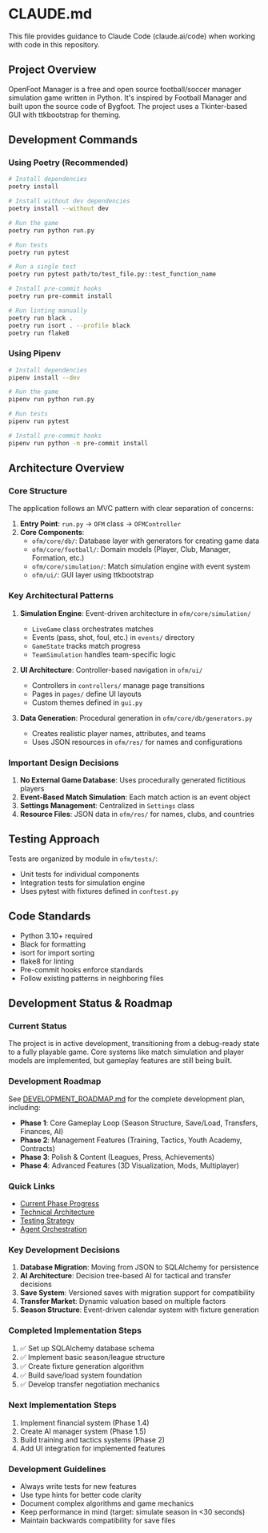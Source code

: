 # CLAUDE.md

This file provides guidance to Claude Code (claude.ai/code) when working with code in this repository.

## Project Overview

OpenFoot Manager is a free and open source football/soccer manager simulation game written in Python. It's inspired by Football Manager and built upon the source code of Bygfoot. The project uses a Tkinter-based GUI with ttkbootstrap for theming.

## Development Commands

### Using Poetry (Recommended)
```bash
# Install dependencies
poetry install

# Install without dev dependencies
poetry install --without dev

# Run the game
poetry run python run.py

# Run tests
poetry run pytest

# Run a single test
poetry run pytest path/to/test_file.py::test_function_name

# Install pre-commit hooks
poetry run pre-commit install

# Run linting manually
poetry run black .
poetry run isort . --profile black
poetry run flake8
```

### Using Pipenv
```bash
# Install dependencies
pipenv install --dev

# Run the game
pipenv run python run.py

# Run tests
pipenv run pytest

# Install pre-commit hooks
pipenv run python -m pre-commit install
```

## Architecture Overview

### Core Structure
The application follows an MVC pattern with clear separation of concerns:

1. **Entry Point**: `run.py` → `OFM` class → `OFMController`
2. **Core Components**:
   - `ofm/core/db/`: Database layer with generators for creating game data
   - `ofm/core/football/`: Domain models (Player, Club, Manager, Formation, etc.)
   - `ofm/core/simulation/`: Match simulation engine with event system
   - `ofm/ui/`: GUI layer using ttkbootstrap

### Key Architectural Patterns

1. **Simulation Engine**: Event-driven architecture in `ofm/core/simulation/`
   - `LiveGame` class orchestrates matches
   - Events (pass, shot, foul, etc.) in `events/` directory
   - `GameState` tracks match progress
   - `TeamSimulation` handles team-specific logic

2. **UI Architecture**: Controller-based navigation in `ofm/ui/`
   - Controllers in `controllers/` manage page transitions
   - Pages in `pages/` define UI layouts
   - Custom themes defined in `gui.py`

3. **Data Generation**: Procedural generation in `ofm/core/db/generators.py`
   - Creates realistic player names, attributes, and teams
   - Uses JSON resources in `ofm/res/` for names and configurations

### Important Design Decisions

1. **No External Game Database**: Uses procedurally generated fictitious players
2. **Event-Based Match Simulation**: Each match action is an event object
3. **Settings Management**: Centralized in `Settings` class
4. **Resource Files**: JSON data in `ofm/res/` for names, clubs, and countries

## Testing Approach

Tests are organized by module in `ofm/tests/`:
- Unit tests for individual components
- Integration tests for simulation engine
- Uses pytest with fixtures defined in `conftest.py`

## Code Standards

- Python 3.10+ required
- Black for formatting
- isort for import sorting
- flake8 for linting
- Pre-commit hooks enforce standards
- Follow existing patterns in neighboring files

## Development Status & Roadmap

### Current Status
The project is in active development, transitioning from a debug-ready state to a fully playable game. Core systems like match simulation and player models are implemented, but gameplay features are still being built.

### Development Roadmap
See [DEVELOPMENT_ROADMAP.md](DEVELOPMENT_ROADMAP.md) for the complete development plan, including:
- **Phase 1**: Core Gameplay Loop (Season Structure, Save/Load, Transfers, Finances, AI)
- **Phase 2**: Management Features (Training, Tactics, Youth Academy, Contracts)
- **Phase 3**: Polish & Content (Leagues, Press, Achievements)
- **Phase 4**: Advanced Features (3D Visualization, Mods, Multiplayer)

### Quick Links
- [Current Phase Progress](DEVELOPMENT_ROADMAP.md#progress-tracking)
- [Technical Architecture](DEVELOPMENT_ROADMAP.md#technical-architecture)
- [Testing Strategy](DEVELOPMENT_ROADMAP.md#testing-strategy)
- [Agent Orchestration](DEVELOPMENT_ROADMAP.md#agent-orchestration-plan)

### Key Development Decisions
1. **Database Migration**: Moving from JSON to SQLAlchemy for persistence
2. **AI Architecture**: Decision tree-based AI for tactical and transfer decisions
3. **Save System**: Versioned saves with migration support for compatibility
4. **Transfer Market**: Dynamic valuation based on multiple factors
5. **Season Structure**: Event-driven calendar system with fixture generation

### Completed Implementation Steps
1. ✅ Set up SQLAlchemy database schema
2. ✅ Implement basic season/league structure  
3. ✅ Create fixture generation algorithm
4. ✅ Build save/load system foundation
5. ✅ Develop transfer negotiation mechanics

### Next Implementation Steps
1. Implement financial system (Phase 1.4)
2. Create AI manager system (Phase 1.5)
3. Build training and tactics systems (Phase 2)
4. Add UI integration for implemented features

### Development Guidelines
- Always write tests for new features
- Use type hints for better code clarity
- Document complex algorithms and game mechanics
- Keep performance in mind (target: simulate season in <30 seconds)
- Maintain backwards compatibility for save files